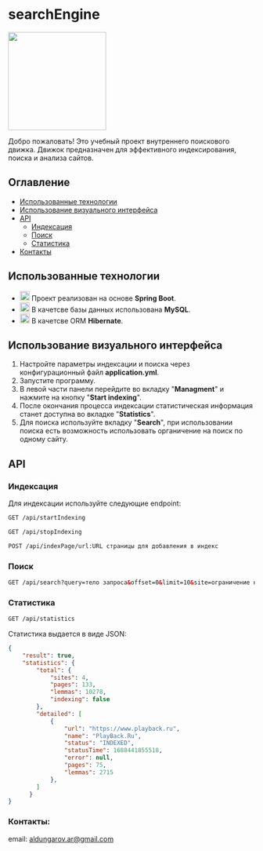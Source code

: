 # searchEngine
<img src="src/main/resources/static/assets/img/icons/dashboard.svg" width="200" height="200">

Добро пожаловать! Это учебный проект внутреннего поискового движка. Движок предназначен для эффективного индексирования, поиска и анализа сайтов.

## Оглавление
- [Использованные технологии](#использованные-технологии)
- [Использование визуального интерфейса](#использование-визуального-интерфейса)
- [API](#api)
  - [Индексация](#индексация)
  - [Поиск](#поиск)
  - [Статистика](#статистика)
- [Контакты](#контакты)

## Использованные технологии

- <img src="https://simpleicons.org/icons/springboot.svg" width="20" height="20"> Проект реализован на основе **Spring Boot**.
- <img src="https://simpleicons.org/icons/mysql.svg" width="20" height="20"> В качетсве базы данных использована **MySQL**.
- <img src="https://simpleicons.org/icons/hibernate.svg" width="20" height="20"> В качетсве ORM **Hibernate**.

## Использование визуального интерфейса

1. Настройте параметры индексации и поиска через конфигурационный файл **application.yml**.
2. Запустите программу.
3. В левой части панели перейдите во вкладку "**Managment**" и нажмите на кнопку "**Start indexing**".
4. После окончания процесса индексации статистическая информация станет доступна во вкладке "**Statistics**".
5. Для поиска используйте вкладку "**Search**", при использовании поиска есть возможность использовать органичение на поиск по одному сайту.

## API

### Индексация 
Для индексации используйте следующие endpoint:

```html
GET /api/startIndexing
```
```html
GET /api/stopIndexing
```
```html
POST /api/indexPage/url:URL страницы для добавления в индекс
```

### Поиск

```html
GET /api/search?query=тело запроса&offset=0&limit=10&site=ограничение на поиск внутри определенного сайта
```


### Статистика

```html
GET /api/statistics
```
Статистика выдается в виде JSON:
```JSON
{
    "result": true,
    "statistics": {
        "total": {
            "sites": 4,
            "pages": 133,
            "lemmas": 10278,
            "indexing": false
        },
        "detailed": [
            {
                "url": "https://www.playback.ru",
                "name": "PlayBack.Ru",
                "status": "INDEXED",
                "statusTime": 1688441855518,
                "error": null,
                "pages": 75,
                "lemmas": 2715
            },
        ]
      }
}
```

### Контакты:
email: aldungarov.ar@gmail.com
